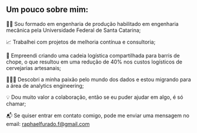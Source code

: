 ## Um pouco sobre mim:

👨‍🎓 Sou formado em engenharia de produção habilitado em engenharia mecânica pela Universidade Federal de Santa Catarina;

📈 Trabalhei com projetos de melhoria contínua e consultoria;

🍻 Empreendi criando uma cadeia logística compartilhada para barris de chope, o que resultou em uma redução de 40% nos custos logísticos de cervejarias artesanais;

👨🏻‍💻 Descobri a minha paixão pelo mundo dos dados e estou migrando para a área de analytics engineering; 

💡 Dou muito valor a colaboração, então se eu puder ajudar em algo, é só chamar;

📬 Se quiser entrar em contato comigo, pode me enviar uma mensagem no email: raphaelfurado.f@gmail.com

<!---
rapha-ff/rapha-ff is a ✨ special ✨ repository because its `README.md` (this file) appears on your GitHub profile.
You can click the Preview link to take a look at your changes.
--->

